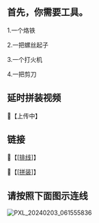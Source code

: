 ## 首先，你需要工具。

 1.一个烙铁 
 
 2.一把螺丝起子

 3.一个打火机

 4.一把剪刀


 ## 延时拼装视频
 
 🔗【上传中】
 
 ## 链接
 
 🔗【[[排线](https://wokwi.com/projects/389491716516865025)]】

 🔗【[[拼装](https://ibb.co/gw4htDD)]】
 
 ## 请按照下面图示连线
 
 ![PXL_20240203_061555836](https://github.com/Ethan-Ming/BrainDance_AVS/assets/36059080/04372c65-4e2e-4b9c-bf47-90c05e0f592f)
